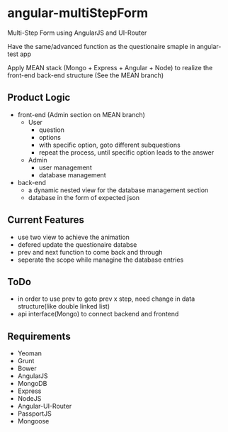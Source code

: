 angular-multiStepForm
=====================

Multi-Step Form using AngularJS and UI-Router

Have the same/advanced function as the questionaire smaple in angular-test app

Apply MEAN stack (Mongo + Express + Angular + Node) to realize the front-end back-end structure (See the MEAN branch)

## Product Logic
* front-end (Admin section on MEAN branch)
    * User
        * question
        * options
        * with specific option, goto different subquestions
        * repeat the process, until specific option leads to the answer
    * Admin
        * user management
        * database management
* back-end
    * a dynamic nested view for the database management section
    * database in the form of expected json

## Current Features
* use two view to achieve the animation
* defered update the questionaire databse
* prev and next function to come back and through
* seperate the scope while managine the database entries

## ToDo
* in order to use prev to goto prev x step, need change in data structure(like double linked list)
* api interface(Mongo) to connect backend and frontend

## Requirements
* Yeoman
* Grunt
* Bower
* AngularJS
* MongoDB
* Express
* NodeJS
* Angular-UI-Router
* PassportJS
* Mongoose

